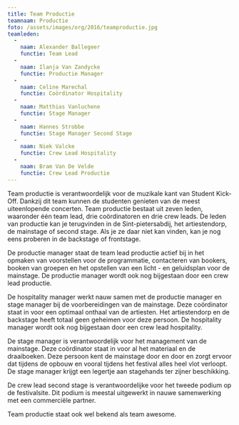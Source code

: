 ```yaml
---
title: Team Productie
teamnaam: Productie
foto: /assets/images/org/2016/teamproductie.jpg
teamleden:
  -
    naam: Alexander Ballegeer
    functie: Team Lead
  -
    naam: Ilanja Van Zandycke
    functie: Productie Manager
  -
    naam: Celine Marechal
    functie: Coördinator Hospitality
  -
    naam: Matthias Vanluchene
    functie: Stage Manager
  -
    naam: Hannes Strobbe
    functie: Stage Manager Second Stage
  -
    naam: Niek Valcke
    functie: Crew Lead Hospitality
  -
    naam: Bram Van De Velde
    functie: Crew Lead Productie
---
```


Team productie is verantwoordelijk voor de muzikale kant van Student Kick-Off. Dankzij dit team kunnen de studenten genieten van de meest uiteenlopende concerten. Team productie bestaat uit zeven leden, waaronder één team lead, drie coördinatoren en drie crew leads. De leden van productie kan je terugvinden in de Sint-pietersabdij, het artiestendorp, de mainstage of second stage. Als je ze daar niet kan vinden, kan je nog eens proberen in de backstage of frontstage.


De productie manager staat de team lead productie actief bij in het opmaken van voorstellen voor de programmatie, contacteren van bookers, booken van groepen en het opstellen van een licht - en geluidsplan voor de mainstage. De productie manager wordt ook nog bijgestaan door een crew lead productie.


De hospitality manager werkt nauw samen met de productie manager en stage manager bij de voorbereidingen van de mainstage. Deze coördinator staat in voor een optimaal onthaal van de artiesten. Het artiestendorp en de backstage heeft totaal geen geheimen voor deze persoon. De hospitality manager wordt ook nog bijgestaan door een crew lead hospitality.


De stage manager is verantwoordelijk voor het management van de mainstage. Deze coördinator staat in voor al het materiaal en de draaiboeken. Deze persoon kent de mainstage door en door en zorgt ervoor dat tijdens de opbouw en vooral tijdens het festival alles heel vlot verloopt. De stage manager krijgt een legertje aan stagehands ter zijner beschikking.


De crew lead second stage is verantwoordelijke voor het tweede podium op de festivalsite. Dit podium is meestal uitgewerkt in nauwe samenwerking met een commerciële partner.


Team productie staat ook wel bekend als team awesome.
